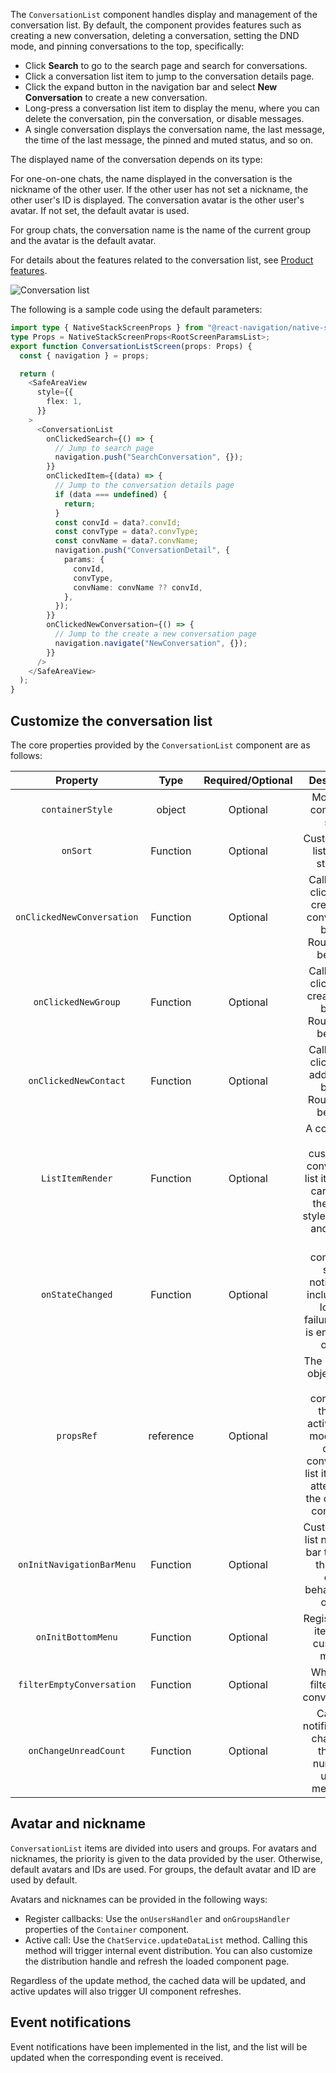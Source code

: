 The `ConversationList` component handles display and management of the conversation list. By default, the component provides features such as creating a new conversation, deleting a conversation, setting the DND mode, and pinning conversations to the top, specifically:

- Click **Search** to go to the search page and search for conversations.
- Click a conversation list item to jump to the conversation details page.
- Click the expand button in the navigation bar and select **New Conversation** to create a new conversation.
- Long-press a conversation list item to display the menu, where you can delete the conversation, pin the conversation, or disable messages.
- A single conversation displays the conversation name, the last message, the time of the last message, the pinned and muted status, and so on.

The displayed name of the conversation depends on its type:

For one-on-one chats, the name displayed in the conversation is the nickname of the other user. If the other user has not set a nickname, the other user's ID is displayed. The conversation avatar is the other user's avatar. If not set, the default avatar is used.

For group chats, the conversation name is the name of the current group and the avatar is the default avatar.

For details about the features related to the conversation list, see [Product features](../overview/product-features.md).

![Conversation list](../../assets/images/conversation_list_highlighted.jpg)

The following is a sample code using the default parameters:

```typescript
import type { NativeStackScreenProps } from "@react-navigation/native-stack";
type Props = NativeStackScreenProps<RootScreenParamsList>;
export function ConversationListScreen(props: Props) {
  const { navigation } = props;

  return (
    <SafeAreaView
      style={{
        flex: 1,
      }}
    >
      <ConversationList
        onClickedSearch={() => {
          // Jump to search page
          navigation.push("SearchConversation", {});
        }}
        onClickedItem={(data) => {
          // Jump to the conversation details page
          if (data === undefined) {
            return;
          }
          const convId = data?.convId;
          const convType = data?.convType;
          const convName = data?.convName;
          navigation.push("ConversationDetail", {
            params: {
              convId,
              convType,
              convName: convName ?? convId,
            },
          });
        }}
        onClickedNewConversation={() => {
          // Jump to the create a new conversation page
          navigation.navigate("NewConversation", {});
        }}
      />
    </SafeAreaView>
  );
}
```

## Customize the conversation list

The core properties provided by the `ConversationList` component are as follows:

| Property | Type | Required/Optional | Description |
|:---:|:---:|:---:|:---:|
| `containerStyle` | object | Optional | Modify the component style. |
| `onSort` | Function | Optional | Customize the list sorting strategy. |
| `onClickedNewConversation` | Function | Optional | Callback for clicking the create new conversation button. Routing may be used. |
| `onClickedNewGroup` | Function | Optional | Callback for clicking the create group button. Routing may be used. |
| `onClickedNewContact` | Function | Optional | Callback for clicking the add contact button. Routing may be used. |
| `ListItemRender` | Function | Optional | A component for customizing conversation list items. You can modify the layout, style, visibility, and others. |
| `onStateChanged` | Function | Optional | List component status notification, including the loading failure, the list is empty, and others. |
| `propsRef` | reference | Optional | The reference object of the list component that can actively add, modify, and delete conversation list items. Pay attention to the operating conditions. |
| `onInitNavigationBarMenu` | Function | Optional | Customize the list navigation bar to modify the style, event behavior, and others. |
| `onInitBottomMenu` | Function | Optional | Register menu items and customize menus. |
| `filterEmptyConversation` | Function | Optional | Whether to filter empty conversations. |
| `onChangeUnreadCount` | Function | Optional | Callback notification for changes in the total number of unread messages. |

## Avatar and nickname

`ConversationList` items are divided into users and groups. For avatars and nicknames, the priority is given to the data provided by the user. Otherwise, default avatars and IDs are used. For groups, the default avatar and ID are used by default. 

Avatars and nicknames can be provided in the following ways:

- Register callbacks: Use the `onUsersHandler` and `onGroupsHandler` properties of the `Container` component.
- Active call: Use the `ChatService.updateDataList` method. Calling this method will trigger internal event distribution. You can also customize the distribution handle and refresh the loaded component page.

Regardless of the update method, the cached data will be updated, and active updates will also trigger UI component refreshes.

## Event notifications

Event notifications have been implemented in the list, and the list will be updated when the corresponding event is received. 